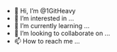 - 👋 Hi, I’m @1GitHeavy
- 👀 I’m interested in ...
- 🌱 I’m currently learning ...
- 💞️ I’m looking to collaborate on ...
- 📫 How to reach me ...

<!---
1GitHeavy/1GitHeavy is a ✨ special ✨ repository because its `README.md` (this file) appears on your GitHub profile.
You can click the Preview link to take a look at your changes.
--->
